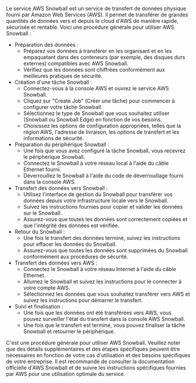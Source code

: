Le service AWS Snowball est un service de transfert de données physique fourni par Amazon Web Services (AWS). 
Il permet de transférer de grandes quantités de données vers et depuis le cloud d'AWS de manière rapide, sécurisée et rentable. 
Voici une procédure générale pour utiliser AWS Snowball :

- Préparation des données :
  - Préparez vos données à transférer en les organisant et en les empaquetant dans des conteneurs (par exemple, des disques durs externes) compatibles avec AWS Snowball.
  - Vérifiez que les données sont chiffrées conformément aux meilleures pratiques de sécurité.
- Création d'une tâche Snowball :
  - Connectez-vous à la console AWS et ouvrez le service AWS Snowball.
  - Cliquez sur "Create Job" (Créer une tâche) pour commencer à configurer votre tâche Snowball.
  - Sélectionnez le type de Snowball que vous souhaitez utiliser (Snowball ou Snowball Edge) en fonction de vos besoins.
  - Choisissez les options de configuration appropriées, telles que la région AWS, l'adresse de livraison, les options de transfert et les informations de sécurité.
- Préparation du périphérique Snowball :
  - Une fois que vous avez configuré la tâche Snowball, vous recevrez le périphérique Snowball.
  - Connectez le Snowball à votre réseau local à l'aide du câble Ethernet fourni.
  - Déverrouillez le Snowball à l'aide du code de déverrouillage fourni dans la console AWS.
- Transfert des données vers Snowball :
  - Utilisez l'interface de gestion du Snowball pour transférer vos données depuis votre infrastructure locale vers le Snowball.
  - Suivez les instructions fournies pour copier et valider les données sur le Snowball.
  - Assurez-vous que toutes les données sont correctement copiées et que l'intégrité des données est vérifiée.
- Retour du Snowball :
  - Une fois le transfert des données terminé, suivez les instructions pour effacer les données du Snowball.
  - Assurez-vous que toutes les données sont supprimées du Snowball conformément aux procédures de sécurité.
- Transfert des données vers AWS :
  - Connectez le Snowball à votre réseau Internet à l'aide du câble Ethernet.
  - Allumez le Snowball et suivez les instructions pour le connecter à votre compte AWS.
  - Sélectionnez les données que vous souhaitez transférer vers AWS et suivez les instructions pour démarrer le transfert.
- Suivi et finalisation :
  - Une fois que les données ont été transférées vers AWS, vous pouvez surveiller l'état du transfert dans la console AWS Snowball.
  - Une fois que le transfert est terminé, vous pouvez finaliser la tâche Snowball et retourner le périphérique.

C'est une procédure générale pour utiliser AWS Snowball. Veuillez noter que des détails supplémentaires et des étapes spécifiques peuvent être nécessaires en fonction de votre cas d'utilisation 
et des besoins spécifiques de votre entreprise. Il est recommandé de consulter la documentation officielle d'AWS Snowball et de suivre les instructions spécifiques fournies par AWS 
pour une utilisation optimale du service.
